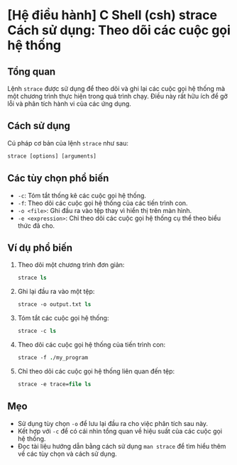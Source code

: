 # [Hệ điều hành] C Shell (csh) strace Cách sử dụng: Theo dõi các cuộc gọi hệ thống

## Tổng quan
Lệnh `strace` được sử dụng để theo dõi và ghi lại các cuộc gọi hệ thống mà một chương trình thực hiện trong quá trình chạy. Điều này rất hữu ích để gỡ lỗi và phân tích hành vi của các ứng dụng.

## Cách sử dụng
Cú pháp cơ bản của lệnh `strace` như sau:
```csh
strace [options] [arguments]
```

## Các tùy chọn phổ biến
- `-c`: Tóm tắt thống kê các cuộc gọi hệ thống.
- `-f`: Theo dõi các cuộc gọi hệ thống của các tiến trình con.
- `-o <file>`: Ghi đầu ra vào tệp thay vì hiển thị trên màn hình.
- `-e <expression>`: Chỉ theo dõi các cuộc gọi hệ thống cụ thể theo biểu thức đã cho.

## Ví dụ phổ biến
1. Theo dõi một chương trình đơn giản:
   ```csh
   strace ls
   ```

2. Ghi lại đầu ra vào một tệp:
   ```csh
   strace -o output.txt ls
   ```

3. Tóm tắt các cuộc gọi hệ thống:
   ```csh
   strace -c ls
   ```

4. Theo dõi các cuộc gọi hệ thống của tiến trình con:
   ```csh
   strace -f ./my_program
   ```

5. Chỉ theo dõi các cuộc gọi hệ thống liên quan đến tệp:
   ```csh
   strace -e trace=file ls
   ```

## Mẹo
- Sử dụng tùy chọn `-o` để lưu lại đầu ra cho việc phân tích sau này.
- Kết hợp với `-c` để có cái nhìn tổng quan về hiệu suất của các cuộc gọi hệ thống.
- Đọc tài liệu hướng dẫn bằng cách sử dụng `man strace` để tìm hiểu thêm về các tùy chọn và cách sử dụng.